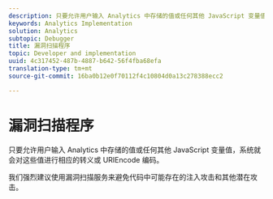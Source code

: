```yaml
---
description: 只要允许用户输入 Analytics 中存储的值或任何其他 JavaScript 变量值，系统就会对这些值进行相应的转义或 URIEncode 编码。
keywords: Analytics Implementation
solution: Analytics
subtopic: Debugger
title: 漏洞扫描程序
topic: Developer and implementation
uuid: 4c317452-487b-4887-b642-56f4fba68efa
translation-type: tm+mt
source-git-commit: 16ba0b12e0f70112f4c10804d0a13c278388ecc2

---
```



# 漏洞扫描程序

只要允许用户输入 Analytics 中存储的值或任何其他 JavaScript 变量值，系统就会对这些值进行相应的转义或 URIEncode 编码。

我们强烈建议使用漏洞扫描服务来避免代码中可能存在的注入攻击和其他潜在攻击。
